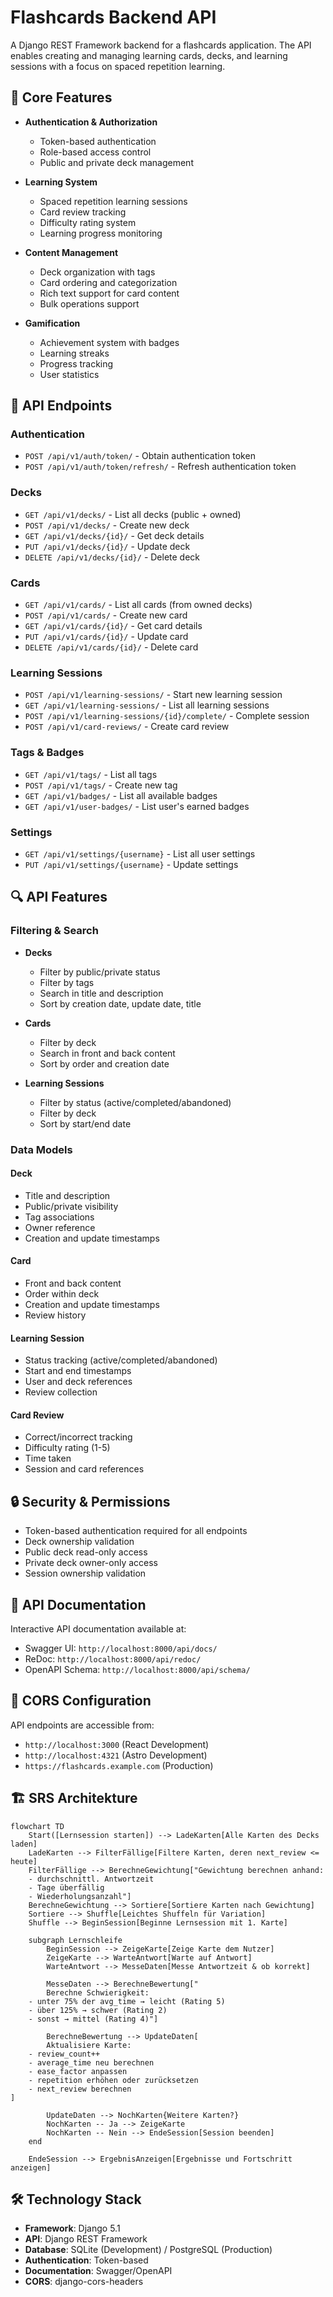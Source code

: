 # Flashcards Backend API

A Django REST Framework backend for a flashcards application. The API enables creating and managing learning cards, decks, and learning sessions with a focus on spaced repetition learning.

## 🚀 Core Features

- **Authentication & Authorization**
  - Token-based authentication
  - Role-based access control
  - Public and private deck management

- **Learning System**
  - Spaced repetition learning sessions
  - Card review tracking
  - Difficulty rating system
  - Learning progress monitoring

- **Content Management**
  - Deck organization with tags
  - Card ordering and categorization
  - Rich text support for card content
  - Bulk operations support

- **Gamification**
  - Achievement system with badges
  - Learning streaks
  - Progress tracking
  - User statistics

## 🔐 API Endpoints

### Authentication
- `POST /api/v1/auth/token/` - Obtain authentication token
- `POST /api/v1/auth/token/refresh/` - Refresh authentication token

### Decks
- `GET /api/v1/decks/` - List all decks (public + owned)
- `POST /api/v1/decks/` - Create new deck
- `GET /api/v1/decks/{id}/` - Get deck details
- `PUT /api/v1/decks/{id}/` - Update deck
- `DELETE /api/v1/decks/{id}/` - Delete deck

### Cards
- `GET /api/v1/cards/` - List all cards (from owned decks)
- `POST /api/v1/cards/` - Create new card
- `GET /api/v1/cards/{id}/` - Get card details
- `PUT /api/v1/cards/{id}/` - Update card
- `DELETE /api/v1/cards/{id}/` - Delete card

### Learning Sessions
- `POST /api/v1/learning-sessions/` - Start new learning session
- `GET /api/v1/learning-sessions/` - List all learning sessions
- `POST /api/v1/learning-sessions/{id}/complete/` - Complete session
- `POST /api/v1/card-reviews/` - Create card review

### Tags & Badges
- `GET /api/v1/tags/` - List all tags
- `POST /api/v1/tags/` - Create new tag
- `GET /api/v1/badges/` - List all available badges
- `GET /api/v1/user-badges/` - List user's earned badges

### Settings
- `GET /api/v1/settings/{username}` - List all user settings
- `PUT /api/v1/settings/{username}` - Update settings

## 🔍 API Features

### Filtering & Search
- **Decks**
  - Filter by public/private status
  - Filter by tags
  - Search in title and description
  - Sort by creation date, update date, title

- **Cards**
  - Filter by deck
  - Search in front and back content
  - Sort by order and creation date

- **Learning Sessions**
  - Filter by status (active/completed/abandoned)
  - Filter by deck
  - Sort by start/end date

### Data Models

#### Deck
- Title and description
- Public/private visibility
- Tag associations
- Owner reference
- Creation and update timestamps

#### Card
- Front and back content
- Order within deck
- Creation and update timestamps
- Review history

#### Learning Session
- Status tracking (active/completed/abandoned)
- Start and end timestamps
- User and deck references
- Review collection

#### Card Review
- Correct/incorrect tracking
- Difficulty rating (1-5)
- Time taken
- Session and card references

## 🔒 Security & Permissions

- Token-based authentication required for all endpoints
- Deck ownership validation
- Public deck read-only access
- Private deck owner-only access
- Session ownership validation

## 📝 API Documentation

Interactive API documentation available at:
- Swagger UI: `http://localhost:8000/api/docs/`
- ReDoc: `http://localhost:8000/api/redoc/`
- OpenAPI Schema: `http://localhost:8000/api/schema/`

## 🔄 CORS Configuration

API endpoints are accessible from:
- `http://localhost:3000` (React Development)
- `http://localhost:4321` (Astro Development)
- `https://flashcards.example.com` (Production)

## 🏗️ SRS Architekture

```mermaid
flowchart TD
    Start([Lernsession starten]) --> LadeKarten[Alle Karten des Decks laden]
    LadeKarten --> FilterFällige[Filtere Karten, deren next_review <= heute]
    FilterFällige --> BerechneGewichtung["Gewichtung berechnen anhand:
    - durchschnittl. Antwortzeit
    - Tage überfällig
    - Wiederholungsanzahl"]
    BerechneGewichtung --> Sortiere[Sortiere Karten nach Gewichtung]
    Sortiere --> Shuffle[Leichtes Shuffeln für Variation]
    Shuffle --> BeginSession[Beginne Lernsession mit 1. Karte]

    subgraph Lernschleife
        BeginSession --> ZeigeKarte[Zeige Karte dem Nutzer]
        ZeigeKarte --> WarteAntwort[Warte auf Antwort]
        WarteAntwort --> MesseDaten[Messe Antwortzeit & ob korrekt]

        MesseDaten --> BerechneBewertung["
        Berechne Schwierigkeit:
    - unter 75% der avg_time → leicht (Rating 5)
    - über 125% → schwer (Rating 2)
    - sonst → mittel (Rating 4)"]

        BerechneBewertung --> UpdateDaten[
        Aktualisiere Karte:
    - review_count++
    - average_time neu berechnen
    - ease_factor anpassen
    - repetition erhöhen oder zurücksetzen
    - next_review berechnen
]

        UpdateDaten --> NochKarten{Weitere Karten?}
        NochKarten -- Ja --> ZeigeKarte
        NochKarten -- Nein --> EndeSession[Session beenden]
    end

    EndeSession --> ErgebnisAnzeigen[Ergebnisse und Fortschritt anzeigen]
```

## 🛠️ Technology Stack

- **Framework**: Django 5.1
- **API**: Django REST Framework
- **Database**: SQLite (Development) / PostgreSQL (Production)
- **Authentication**: Token-based
- **Documentation**: Swagger/OpenAPI
- **CORS**: django-cors-headers